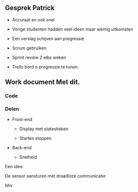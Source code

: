 ## Gesprek Patrick
 
- Accuraat en ook snel

- Vorige studenten hadden veel ideen maar weinig uitkomsten

- Een verslag schijven aan pregressie

- Scrum gebruiken

- Sprint review 2 elke weken

- Trello bord o progressie te tonen.
 
## Work document Met dit.
 
### Code
 
### Delen
 
- Front-end

  - Display met statestieken

  - Starten stoppen
 
- Back-end

  - Snelheid
 
Een idee:

  De sensor aansturen met draadloze communicatie

bhv

 